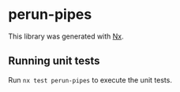 # perun-pipes

This library was generated with [Nx](https://nx.dev).

## Running unit tests

Run `nx test perun-pipes` to execute the unit tests.
